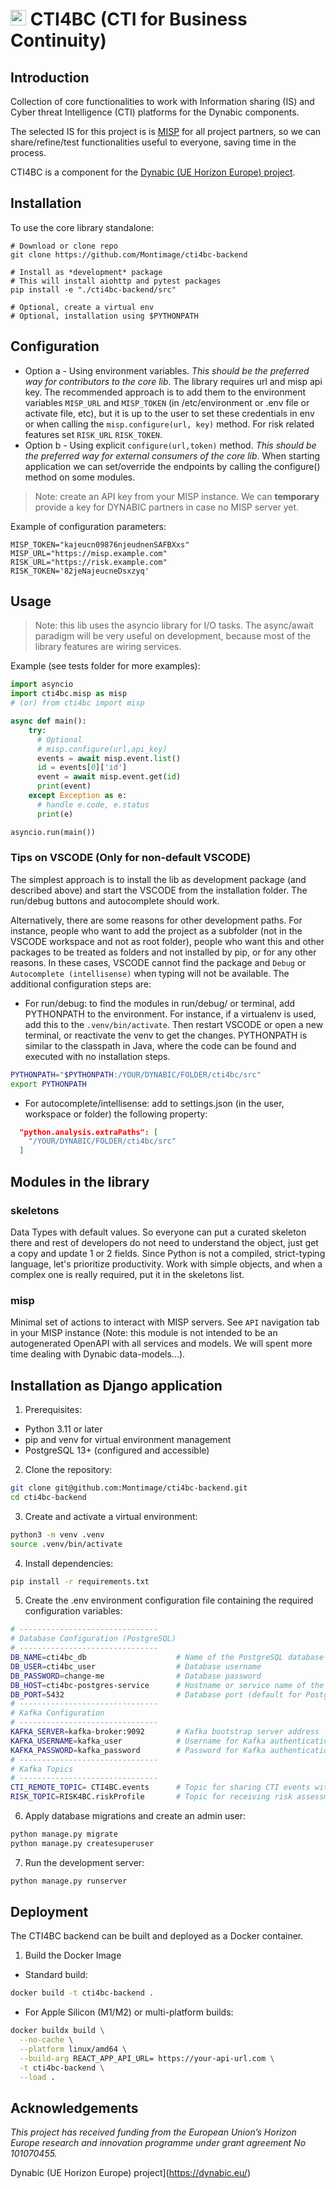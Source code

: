 <h1><img height="25" style="max-height:25px;" src="https://dynabic.eu/wp-content/uploads/2023/02/logo.png"/> CTI4BC (CTI for Business Continuity)</h1>


## Introduction

Collection of core functionalities to work with Information sharing (IS) and Cyber threat Intelligence  (CTI) platforms for the Dynabic components.

The selected IS for this project is is [MISP](https://www.misp-project.org/) for all project partners, so we can share/refine/test functionalities useful to everyone, saving time in the process.

CTI4BC is a component for the [Dynabic (UE Horizon Europe) project](https://dynabic.eu/).

## Installation
To use the core library standalone:
```
# Download or clone repo
git clone https://github.com/Montimage/cti4bc-backend

# Install as *development* package
# This will install aiohttp and pytest packages
pip install -e "./cti4bc-backend/src"

# Optional, create a virtual env
# Optional, installation using $PYTHONPATH
```

##  Configuration
 
- Option a - Using environment variables. *This should be the preferred way for contributors to the core lib*. The library requires url and misp api key. The recommended approach is to add them to the environment variables `MISP_URL` and `MISP_TOKEN` (in /etc/environment or .env file or activate file, etc), but it is up to the user to set these credentials in env or when calling the `misp.configure(url, key)` method. For risk related features set `RISK_URL` `RISK_TOKEN`.
- Option b - Using explicit `configure(url,token)` method. *This should be the preferred way for external consumers of the core lib*. When starting application we can set/override the endpoints by calling the configure() method on some modules.

> Note: create an API key from your MISP instance. We can **temporary** provide a key for DYNABIC partners in case no MISP server yet. 

Example of configuration parameters:

```
MISP_TOKEN="kajeucn09876njeudnenSAFBXxs"
MISP_URL="https://misp.example.com"
RISK_URL="https://risk.example.com"
RISK_TOKEN='82jeNajeucneDsxzyq'
```

## Usage

> Note: this lib uses the asyncio library for I/O tasks. The async/await paradigm will be very useful on development, because most of the library features are wiring services.  

Example (see tests folder for more examples):

```py
import asyncio
import cti4bc.misp as misp
# (or) from cti4bc import misp

async def main():
    try:
      # Optional
      # misp.configure(url,api_key)
      events = await misp.event.list()
      id = events[0]['id']
      event = await misp.event.get(id)
      print(event)
    except Exception as e:
      # handle e.code, e.status
      print(e)

asyncio.run(main())

```

### Tips on VSCODE (Only for non-default VSCODE)

The simplest approach is to install the lib as development package (and described above) and start the VSCODE from the installation folder. The run/debug buttons and autocomplete should work.

Alternatively, there are some reasons for other development paths. For instance, people who want to add the project as a subfolder (not in the VSCODE workspace and not as root folder), people who want this and other packages to be treated as folders and not installed by pip, or for any other reasons. In these cases, VSCODE cannot find the package and `Debug` or `Autocomplete (intellisense)` when typing will not be available. The additional configuration steps are:

- For run/debug: to find the modules in run/debug/ or terminal, add PYTHONPATH to the environment. For instance, if a virtualenv is used, add this to the `.venv/bin/activate`. Then restart VSCODE or open a new terminal, or reactivate the venv to get the changes. PYTHONPATH is similar to the classpath in Java, where the code can be found and executed with no installation steps.
```sh
PYTHONPATH="$PYTHONPATH:/YOUR/DYNABIC/FOLDER/cti4bc/src"
export PYTHONPATH
``` 
- For autocomplete/intellisense: add to settings.json (in the user, workspace or folder) the following property:
```json
  "python.analysis.extraPaths": [
    "/YOUR/DYNABIC/FOLDER/cti4bc/src"
  ]
``` 

## Modules in the library

### skeletons

Data Types with default values. So everyone can put a curated skeleton there and rest of developers do not need to understand the object, just get a copy and update 1 or 2 fields. Since Python is not a compiled, strict-typing language, let's prioritize productivity. Work with simple objects, and when a complex one is really required, put it in the skeletons list.

### misp

Minimal set of actions to interact with MISP servers. See `API` navigation tab in your MISP instance (Note: this module is not intended to be an autogenerated OpenAPI with all services and models. We will spent more time dealing with Dynabic data-models...).

## Installation as Django application
1. Prerequisites:
- Python 3.11 or later
- pip and venv for virtual environment management
- PostgreSQL 13+ (configured and accessible)

2. Clone the repository:
```bash
git clone git@github.com:Montimage/cti4bc-backend.git
cd cti4bc-backend
```

3. Create and activate a virtual environment:
```bash
python3 -m venv .venv
source .venv/bin/activate
```

4. Install dependencies:
```bash
pip install -r requirements.txt
```

5. Create the .env environment configuration file containing the required configuration variables:
```bash
# -------------------------------
# Database Configuration (PostgreSQL)
# -------------------------------
DB_NAME=cti4bc_db                    # Name of the PostgreSQL database
DB_USER=cti4bc_user                  # Database username
DB_PASSWORD=change-me                # Database password
DB_HOST=cti4bc-postgres-service      # Hostname or service name of the database
DB_PORT=5432                         # Database port (default for PostgreSQL)
# -------------------------------
# Kafka Configuration
# -------------------------------
KAFKA_SERVER=kafka-broker:9092       # Kafka bootstrap server address
KAFKA_USERNAME=kafka_user            # Username for Kafka authentication (if required)
KAFKA_PASSWORD=kafka_password        # Password for Kafka authentication (if required)
# -------------------------------
# Kafka Topics
# -------------------------------
CTI_REMOTE_TOPIC= CTI4BC.events      # Topic for sharing CTI events with other organizations
RISK_TOPIC=RISK4BC.riskProfile       # Topic for receiving risk assessment information from RISK4BC
```

6. Apply database migrations and create an admin user:
```bash
python manage.py migrate
python manage.py createsuperuser
```

7. Run the development server:
```bash
python manage.py runserver
```

## Deployment
The CTI4BC backend can be built and deployed as a Docker container.
1. Build the Docker Image
- Standard build:
```bash
docker build -t cti4bc-backend .
```
- For Apple Silicon (M1/M2) or multi-platform builds:
```bash
docker buildx build \
  --no-cache \
  --platform linux/amd64 \
  --build-arg REACT_APP_API_URL= https://your-api-url.com \
  -t cti4bc-backend \
  --load .
```


## Acknowledgements

*This project has received funding from the European Union’s Horizon Europe research and innovation programme under grant agreement No 101070455.*

Dynabic (UE Horizon Europe) project](https://dynabic.eu/)
